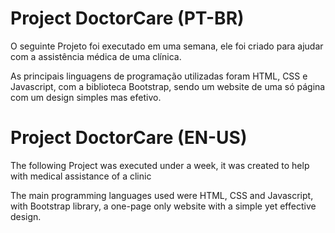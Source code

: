 # Project DoctorCare (PT-BR)

O seguinte Projeto foi executado em uma semana, ele foi criado para ajudar com a assistência médica de uma clínica.

As principais linguagens de programação utilizadas foram HTML, CSS e Javascript, com a biblioteca Bootstrap, sendo um website de uma só página com um design simples mas efetivo.

# Project DoctorCare (EN-US)

The following Project was executed under a week, it was created to help with medical assistance of a clinic

The main programming languages used were HTML, CSS and Javascript, with Bootstrap library, a one-page only website with a simple yet effective design.
